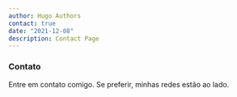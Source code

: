 ```yaml
---
author: Hugo Authors
contact: true
date: "2021-12-08"
description: Contact Page
---
```


### Contato

Entre em contato comigo. Se preferir, minhas redes estão ao lado.
